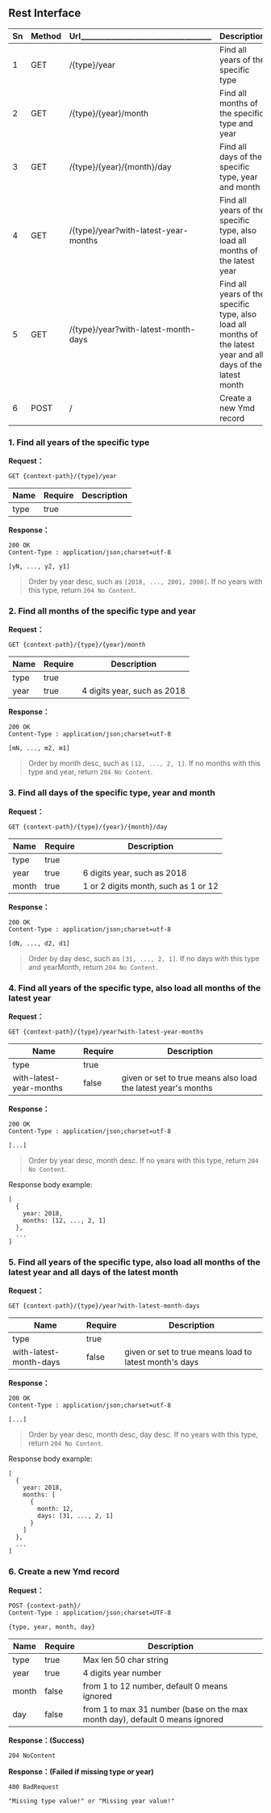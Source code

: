 ## Rest Interface

| Sn | Method | Url__________________________________| Description
|----|--------|--------------------------------------|-------------
| 1  | GET    | /{type}/year                         | Find all years of the specific type
| 2  | GET    | /{type}/{year}/month                 | Find all months of the specific type and year
| 3  | GET    | /{type}/{year}/{month}/day           | Find all days of the specific type, year and month
| 4  | GET    | /{type}/year?with-latest-year-months | Find all years of the specific type, also load all months of the latest year
| 5  | GET    | /{type}/year?with-latest-month-days  | Find all years of the specific type, also load all months of the latest year and all days of the latest month
| 6  | POST   | /                                    | Create a new Ymd record

### 1. Find all years of the specific type

**Request：**

```
GET {context-path}/{type}/year
```

| Name | Require | Description
|------|---------|-------------
| type | true    | 

**Response：**

```
200 OK
Content-Type : application/json;charset=utf-8

[yN, ..., y2, y1]
```

> Order by year desc, such as `[2018, ..., 2001, 2000]`. If no years with this type, return `204 No Content`.

### 2. Find all months of the specific type and year

**Request：**

```
GET {context-path}/{type}/{year}/month
```

| Name | Require | Description
|------|---------|-------------
| type | true    | 
| year | true    | 4 digits year, such as 2018

**Response：**

```
200 OK
Content-Type : application/json;charset=utf-8

[mN, ..., m2, m1]
```

> Order by month desc, such as `[12, ..., 2, 1]`. If no months with this type and year, return `204 No Content`.

### 3. Find all days of the specific type, year and month

**Request：**

```
GET {context-path}/{type}/{year}/{month}/day
```

| Name  | Require | Description
|-------|---------|-------------
| type  | true    | 
| year  | true    | 6 digits year, such as 2018
| month | true    | 1 or 2 digits month, such as 1 or 12

**Response：**

```
200 OK
Content-Type : application/json;charset=utf-8

[dN, ..., d2, d1]
```

> Order by day desc, such as `[31, ..., 2, 1]`. If no days with this type and yearMonth, return `204 No Content`.

### 4. Find all years of the specific type, also load all months of the latest year

**Request：**

```
GET {context-path}/{type}/year?with-latest-year-months
```

| Name                    | Require | Description
|-------------------------|---------|-------------
| type                    | true    | 
| with-latest-year-months | false   | given or set to true means also load the latest year's months

**Response：**

```
200 OK
Content-Type : application/json;charset=utf-8

[...]
```

> Order by year desc, month desc. If no years with this type, return `204 No Content`.

Response body example:

```
[
  {
    year: 2018, 
    months: [12, ..., 2, 1]
  },
  ...
]
```

### 5. Find all years of the specific type, also load all months of the latest year and all days of the latest month

**Request：**

```
GET {context-path}/{type}/year?with-latest-month-days
```

| Name                   | Require | Description
|------------------------|---------|-------------
| type                   | true    | 
| with-latest-month-days | false   | given or set to true means load to latest month's days

**Response：**

```
200 OK
Content-Type : application/json;charset=utf-8

[...]
```

> Order by year desc, month desc, day desc. If no years with this type, return `204 No Content`.

Response body example:

```
[
  {
    year: 2018, 
    months: [
      {
        month: 12, 
        days: [31, ..., 2, 1]
      }
    ]
  },
  ...
]
```

### 6. Create a new Ymd record

**Request：**

```
POST {context-path}/
Content-Type : application/json;charset=UTF-8

{type, year, month, day}
```

| Name  | Require | Description
|-------|---------|-------------
| type  | true    | Max len 50 char string
| year  | true    | 4 digits year number
| month | false   | from 1 to 12 number, default 0 means ignored
| day   | false   | from 1 to max 31 number (base on the max month day), default 0 means ignored

**Response：(Success)**

```
204 NoContent
```

**Response：(Failed if missing type or year)**

```
400 BadRequest

"Missing type value!" or "Missing year value!"
```